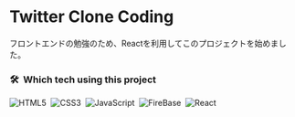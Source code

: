 # Twitter Clone Coding
フロントエンドの勉強のため、Reactを利用してこのプロジェクトを始めました。

### 🛠 &nbsp;Which tech using this project 
![HTML5](https://img.shields.io/badge/-HTML5-E34F26?style=flat&logo=html5&logoColor=white)&nbsp;
![CSS3](https://img.shields.io/badge/-CSS3-1572B6?style=flat&logo=css3)&nbsp;
![JavaScript](https://img.shields.io/badge/-JavaScript-05122A?style=flat&logo=javascript&logoColor=white&color=orange)&nbsp;
![FireBase](https://img.shields.io/badge/-FireBase-05122A?style=flat&logo=firbaset&logoColor=white&color=1b73e8)&nbsp;
![React](https://img.shields.io/badge/-React-05122A?style=flat&logo=react&logoColor=white&color=blue)&nbsp;
